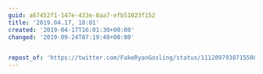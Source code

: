 ```yaml
---
guid: a67452f1-147e-433e-8aa7-efb51023f152
title: '2019.04.17, 18:01'
created: '2019-04-17T16:01:30+00:00'
changed: '2019-09-24T07:19:40+00:00'


repost_of: 'https://twitter.com/FakeRyanGosling/status/1112097938715508736'
---
```



